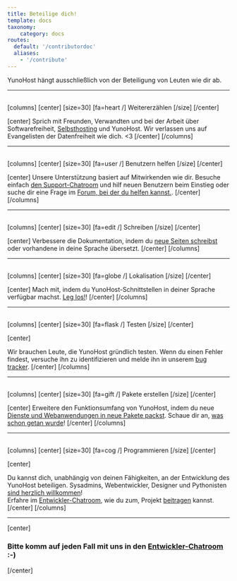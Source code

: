 ```yaml
---
title: Beteilige dich!
template: docs
taxonomy:
    category: docs
routes:
  default: '/contributordoc'
  aliases:
    - '/contribute'
---
```


<p class="lead">
YunoHost hängt ausschließlich von der Beteiligung von Leuten wie dir ab.
</p>

<hr style="margin-bottom: 30px;">

[columns]
[center]
[size=30]
[fa=heart /] Weitererzählen
[/size]
[/center]

[center]
Sprich mit Freunden, Verwandten und bei der Arbeit über Softwarefreiheit, [Selbsthosting](/selfhosting) und YunoHost. Wir verlassen uns auf Evangelisten der Datenfreiheit wie dich. <3
[/center]
[/columns]

<hr style="margin-bottom: 30px;">

[columns]
[center]
[size=30]
[fa=user /] Benutzern helfen
[/size]
[/center]

[center]
Unsere Unterstützung basiert auf Mitwirkenden wie dir. Besuche einfach [den Support-Chatroom](/help) und hilf neuen Benutzern beim Einstieg oder suche dir eine Frage im <a href="https://forum.YunoHost.org/" target="_blank">Forum, bei der du helfen kannst.</a>.
[/center]
[/columns]

<hr style="margin-bottom: 30px;">

[columns]
[center]
[size=30]
[fa=edit /] Schreiben
[/size]
[/center]

[center]
Verbessere die Dokumentation, indem du [neue Seiten schreibst](/write_documentation) oder vorhandene in deine Sprache übersetzt.
[/center]
[/columns]

<hr style="margin-bottom: 30px;">

[columns]
[center]
[size=30]
[fa=globe /] Lokalisation
[/size]
[/center]

[center]
Mach mit, indem du YunoHost-Schnittstellen in deiner Sprache verfügbar machst.
<a href="https://translate.YunoHost.org/" target="_blank">Leg los!</a>!
[/center]
[/columns]

<hr style="margin-bottom: 30px;">

[columns]
[center]
[size=30]
[fa=flask /] Testen
[/size]
[/center]

[center]

Wir brauchen Leute, die YunoHost gründlich testen. Wenn du einen Fehler findest, versuche ihn zu identifizieren und melde ihn in unserem <a href="https://GitHub.com/YunoHost/issues/issues" target="_blank">bug tracker</a>.
[/center]
[/columns]

<hr style="margin-bottom: 30px;">

[columns]
[center]
[size=30]
[fa=gift /] Pakete erstellen
[/size]
[/center]

[center]
Erweitere den Funktionsumfang von YunoHost, indem du neue [Dienste und Webanwendungen in neue Pakete packst](/packaging_apps).
Schaue dir an, [was schon getan wurde](/apps)!
[/center]
[/columns]

<hr style="margin-bottom: 30px;">

[columns]
[center]
[size=30]
[fa=cog /] Programmieren
[/size]
[/center]

[center]

Du kannst dich, unabhängig von deinen Fähigkeiten, an der Entwicklung des YunoHost beteiligen.
Sysadmins, Webentwickler, Designer und Pythonisten <a href="https://GitHub.com/YunoHost" target="_blank">sind herzlich willkommen</a>!
<br>
Erfahre im [Entwickler-Chatroom](xmpp:dev@conference.yunohost.org?join), wie du zum, Projekt [beitragen](/dev) kannst.
[/center]
[/columns]

---

[center]

### Bitte komm auf jeden Fall mit uns in den [Entwickler-Chatroom](/chat_rooms) :-)

[/center]
